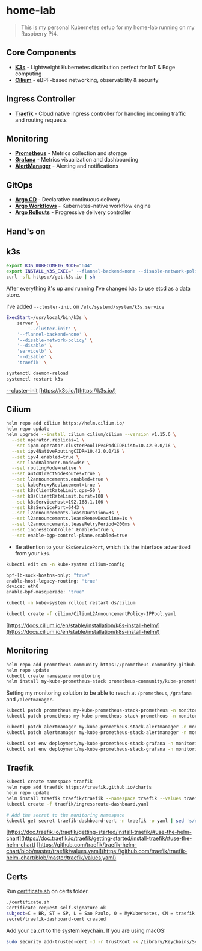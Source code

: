 # home-lab

> This is my personal Kubernetes setup for my home-lab running on my Raspberry Pi4.

## Core Components
- **[K3s](https://k3s.io/)** - Lightweight Kubernetes distribution perfect for IoT & Edge computing
- **[Cilium](https://docs.cilium.io/en/stable/installation/k8s-install-helm/)** - eBPF-based networking, observability & security

## Ingress Controller
- **[Traefik](https://doc.traefik.io/)** - Cloud native ingress controller for handling incoming traffic and routing requests

## Monitoring
- **[Prometheus](https://prometheus.io/)** - Metrics collection and storage
- **[Grafana](https://grafana.com/)** - Metrics visualization and dashboarding 
- **[AlertManager](https://prometheus.io/docs/alerting/latest/alertmanager/)** - Alerting and notifications

## GitOps
- **[Argo CD](https://argo-cd.readthedocs.io/en/stable/)** - Declarative continuous delivery
- **[Argo Workflows](https://argoproj.github.io/workflows/)** - Kubernetes-native workflow engine
- **[Argo Rollouts](https://argoproj.github.io/rollouts/)** - Progressive delivery controller

## Hand's on

## k3s

```bash
export K3S_KUBECONFIG_MODE="644"
export INSTALL_K3S_EXEC=" --flannel-backend=none --disable-network-policy --disable servicelb --disable traefik" 
curl -sfL https://get.k3s.io | sh -
```

After everything it's up and running I've changed `k3s` to use etcd as a data store.

I've added `--cluster-init` on `/etc/systemd/system/k3s.service`

```bash
ExecStart=/usr/local/bin/k3s \
    server \
        '--cluster-init' \
	'--flannel-backend=none' \
	'--disable-network-policy' \
	'--disable' \
	'servicelb' \
	'--disable' \
	'traefik' \
```

```bash
systemctl daemon-reload
systemctl restart k3s
```

[--cluster-init](https://docs.k3s.io/cli/server#:~:text=join%20a%20cluster-,%2D%2Dcluster%2Dinit,-K3S_CLUSTER_INIT)
[https://k3s.io/](https://k3s.io/)

## Cilium 

```bash
helm repo add cilium https://helm.cilium.io/
helm repo update
helm upgrade --install cilium cilium/cilium --version v1.15.6 \
  --set operator.replicas=1 \
  --set ipam.operator.clusterPoolIPv4PodCIDRList=10.42.0.0/16 \
  --set ipv4NativeRoutingCIDR=10.42.0.0/16 \
  --set ipv4.enabled=true \
  --set loadBalancer.mode=dsr \
  --set routingMode=native \
  --set autoDirectNodeRoutes=true \
  --set l2announcements.enabled=true \
  --set kubeProxyReplacement=true \
  --set k8sClientRateLimit.qps=50 \
  --set k8sClientRateLimit.burst=100 \
  --set k8sServiceHost=192.168.1.106 \
  --set k8sServicePort=6443 \
  --set l2announcements.leaseDuration=3s \
  --set l2announcements.leaseRenewDeadline=1s \
  --set l2announcements.leaseRetryPeriod=200ms \
  --set ingressController.Enabled=true \
  --set enable-bgp-control-plane.enabled=true
```

* Be attention to your `k8sServicePort`, which it's the interface advertised from your `k3s`.

```bash
kubectl edit cm -n kube-system cilium-config

bpf-lb-sock-hostns-only: "true"
enable-host-legacy-routing: "true"
device: eth0
enable-bpf-masquerade: "true"
```

```bash
kubectl -n kube-system rollout restart ds/cilium
```

```bash
kubectl create -f cilium/CiliumL2AnnouncementPolicy-IPPool.yaml
```

[https://docs.cilium.io/en/stable/installation/k8s-install-helm/](https://docs.cilium.io/en/stable/installation/k8s-install-helm/)

## Monitoring

```bash
helm repo add prometheus-community https://prometheus-community.github.io/helm-charts
helm repo update
kubectl create namespace monitoring
helm install my-kube-prometheus-stack prometheus-community/kube-prometheus-stack --version 68.3.0 -n monitoring -f monitoring/prometheus-values.yaml
```

Setting my monitoring solution to be able to reach at `/prometheus`, `/grafana` and `/alertmanager`.

```bash
kubectl patch prometheus my-kube-prometheus-stack-prometheus -n monitoring --type='json' -p='[{"op": "replace", "path": "/spec/externalUrl", "value": "https://traefik.mykubernetes.com/prometheus"}]'
kubectl patch prometheus my-kube-prometheus-stack-prometheus -n monitoring --type='json' -p='[{"op": "replace", "path": "/spec/routePrefix", "value": "/prometheus"}]'

kubectl patch alertmanager my-kube-prometheus-stack-alertmanager -n monitoring --type='json' -p='[{"op": "replace", "path": "/spec/externalUrl", "value": "https://traefik.mykubernetes.com/alertmanager"}]'
kubectl patch alertmanager my-kube-prometheus-stack-alertmanager -n monitoring --type='json' -p='[{"op": "replace", "path": "/spec/routePrefix", "value": "/alertmanager"}]'

kubectl set env deployment/my-kube-prometheus-stack-grafana -n monitoring GF_SERVER_SERVE_FROM_SUB_PATH=true
kubectl set env deployment/my-kube-prometheus-stack-grafana -n monitoring GF_SERVER_ROOT_URL=/grafana
 ```

## Traefik

```bash
kubectl create namespace traefik
helm repo add traefik https://traefik.github.io/charts
helm repo update
helm install traefik traefik/traefik --namespace traefik --values traefik/values.yaml
kubectl create -f traefik/ingressroute-dashboard.yaml

# Add the secret to the monitoring namespace
kubectl get secret traefik-dashboard-cert -n traefik -o yaml | sed 's/namespace: traefik/namespace: monitoring/' | kubectl apply -f -
```
[https://doc.traefik.io/traefik/getting-started/install-traefik/#use-the-helm-chart](https://doc.traefik.io/traefik/getting-started/install-traefik/#use-the-helm-chart)
[https://github.com/traefik/traefik-helm-chart/blob/master/traefik/values.yaml](https://github.com/traefik/traefik-helm-chart/blob/master/traefik/values.yaml)

## Certs 

Run [certificate.sh](certificate.sh) on certs folder.

```bash
./certificate.sh
Certificate request self-signature ok
subject=C = BR, ST = SP, L = Sao Paulo, O = MyKubernetes, CN = traefik.mykubernetes.com
secret/traefik-dashboard-cert created
```

Add your ca.crt to the system keychain. If you are using macOS:

```bash  
sudo security add-trusted-cert -d -r trustRoot -k /Library/Keychains/System.keychain ./ca.crt
```
